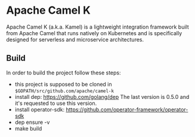 # Apache Camel K

Apache Camel K (a.k.a. Kamel) is a lightweight integration framework built from Apache Camel that runs natively on Kubernetes and is specifically designed for serverless and microservice architectures.

## Build

In order to build the project follow these steps:
- this project is supposed to be cloned in `$GOPATH/src/github.com/apache/camel-k`
- install dep: https://github.com/golang/dep The last version is 0.5.0 and it's requested to use this version.
- install operator-sdk: https://github.com/operator-framework/operator-sdk
- dep ensure -v
- make build
